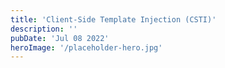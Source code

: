 ```yaml
---
title: 'Client-Side Template Injection (CSTI)'
description: ''
pubDate: 'Jul 08 2022'
heroImage: '/placeholder-hero.jpg'
---
```

